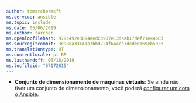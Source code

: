 ```yaml
---
author: tomarchermsft
ms.service: ansible
ms.topic: include
ms.date: 05/06/2019
ms.author: tarcher
ms.openlocfilehash: 979c492e3094eedc3907e13daab17def71e44b83
ms.sourcegitcommit: 3e98da33c41a7bbd724f644ce7dedee169eb5028
ms.translationtype: HT
ms.contentlocale: pt-BR
ms.lasthandoff: 06/18/2019
ms.locfileid: "67172615"
---
```

- **Conjunto de dimensionamento de máquinas virtuais**: Se ainda não tiver um conjunto de dimensionamento, você poderá [configurar um com o Ansible](../articles/ansible/ansible-create-configure-vmss.md).
